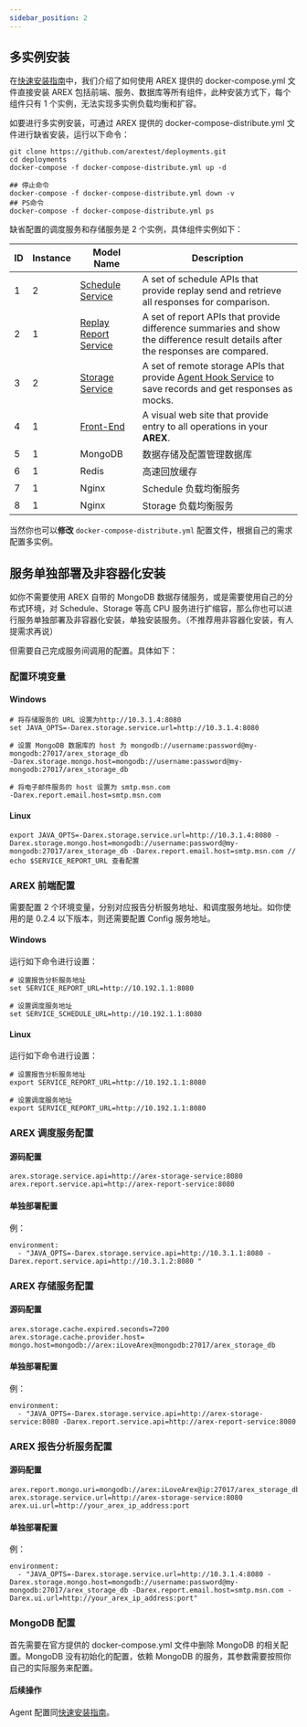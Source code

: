 ```yaml
---
sidebar_position: 2
---
```


## 多实例安装

在[快速安装指南](Quick%20Installation)中，我们介绍了如何使用 AREX 提供的 docker-compose.yml 文件直接安装 AREX 包括前端、服务、数据库等所有组件，此种安装方式下，每个组件只有 1 个实例，无法实现多实例负载均衡和扩容。

如要进行多实例安装，可通过 AREX 提供的 docker-compose-distribute.yml 文件进行缺省安装，运行以下命令：

```
git clone https://github.com/arextest/deployments.git 
cd deployments 
docker-compose -f docker-compose-distribute.yml up -d
```

```
## 停止命令 
docker-compose -f docker-compose-distribute.yml down -v 
## PS命令 
docker-compose -f docker-compose-distribute.yml ps
```

缺省配置的调度服务和存储服务是 2 个实例，具体组件实例如下：

| ID   | Instance | Model Name                                                   | Description                                                  |
| ---- | -------- | ------------------------------------------------------------ | ------------------------------------------------------------ |
| 1    | 2        | [Schedule Service](https://github.com/arextest/arex-replay-schedule) | A set of schedule APIs that provide replay send and retrieve all responses for comparison. |
| 2    | 1        | [Replay Report Service](https://github.com/arextest/arex-report) | A set of report APIs that provide difference summaries and show the difference result details after the responses are compared. |
| 3    | 2        | [Storage Service](https://github.com/arextest/arex-storage)  | A set of remote storage APIs that provide [Agent Hook Service](https://github.com/arextest/arex-agent-java) to save records and get responses as mocks. |
| 4    | 1        | [Front-End](https://github.com/arextest/arex-front-end)      | A visual web site that provide entry to all operations in your **AREX**. |
| 5    | 1        | MongoDB                                                      | 数据存储及配置管理数据库                                     |
| 6    | 1        | Redis                                                        | 高速回放缓存                                                 |
| 7    | 1        | Nginx                                                        | Schedule 负载均衡服务                                        |
| 8    | 1        | Nginx                                                        | Storage 负载均衡服务                                         |

当然你也可以**修改** `docker-compose-distribute.yml` 配置文件，根据自己的需求配置多实例。

## 服务单独部署及非容器化安装

如你不需要使用 AREX 自带的 MongoDB 数据存储服务，或是需要使用自己的分布式环境，对 Schedule、Storage 等高 CPU 服务进行扩缩容，那么你也可以进行服务单独部署及非容器化安装，单独安装服务。（不推荐用非容器化安装，有人提需求再说）

但需要自己完成服务间调用的配置。具体如下：

### 配置环境变量

#### Windows

```
# 将存储服务的 URL 设置为http://10.3.1.4:8080
set JAVA_OPTS=-Darex.storage.service.url=http://10.3.1.4:8080

# 设置 MongoDB 数据库的 host 为 mongodb://username:password@my-mongodb:27017/arex_storage_db
-Darex.storage.mongo.host=mongodb://username:password@my-mongodb:27017/arex_storage_db

# 将电子邮件服务的 host 设置为 smtp.msn.com
-Darex.report.email.host=smtp.msn.com 
```

#### Linux

```
export JAVA_OPTS=-Darex.storage.service.url=http://10.3.1.4:8080 -Darex.storage.mongo.host=mongodb://username:password@my-mongodb:27017/arex_storage_db -Darex.report.email.host=smtp.msn.com // echo $SERVICE_REPORT_URL 查看配置
```

### AREX 前端配置

需要配置 2 个环境变量，分别对应报告分析服务地址、和调度服务地址。如你使用的是 0.2.4 以下版本，则还需要配置 Config 服务地址。

#### Windows 

运行如下命令进行设置：

```
# 设置报告分析服务地址 
set SERVICE_REPORT_URL=http://10.192.1.1:8080  

# 设置调度服务地址 
set SERVICE_SCHEDULE_URL=http://10.192.1.1:8080
```

#### Linux

运行如下命令进行设置：

```
# 设置报告分析服务地址 
export SERVICE_REPORT_URL=http://10.192.1.1:8080

# 设置调度服务地址 
export SERVICE_REPORT_URL=http://10.192.1.1:8080
```

### AREX 调度服务配置

#### 源码配置

```
arex.storage.service.api=http://arex-storage-service:8080 
arex.report.service.api=http://arex-report-service:8080
```

#### 单独部署配置

例：

```
environment:
  - "JAVA_OPTS=-Darex.storage.service.api=http://10.3.1.1:8080 -Darex.report.service.api=http://10.3.1.2:8080 "
```

### AREX 存储服务配置

#### 源码配置

```
arex.storage.cache.expired.seconds=7200 
arex.storage.cache.provider.host= 
mongo.host=mongodb://arex:iLoveArex@mongodb:27017/arex_storage_db
```

#### 单独部署配置

例：

```
environment:
  - "JAVA_OPTS=-Darex.storage.service.api=http://arex-storage-service:8080 -Darex.report.service.api=http://arex-report-service:8080
```

### AREX 报告分析服务配置

#### 源码配置

```
arex.report.mongo.uri=mongodb://arex:iLoveArex@ip:27017/arex_storage_db 
arex.storage.service.url=http://arex-storage-service:8080 
arex.ui.url=http://your_arex_ip_address:port
```

#### 单独部署配置

例：

```
environment:
  - "JAVA_OPTS=-Darex.storage.service.url=http://10.3.1.4:8080 -Darex.storage.mongo.host=mongodb://username:password@my-mongodb:27017/arex_storage_db -Darex.report.email.host=smtp.msn.com -Darex.ui.url=http://your_arex_ip_address:port" 
```

### MongoDB 配置

首先需要在官方提供的 docker-compose.yml 文件中删除 MongoDB 的相关配置。MongoDB 没有初始化的配置，依赖 MongoDB 的服务，其参数需要按照你自己的实际服务来配置。

#### **后续操作**

Agent 配置同[快速安装指南](Quick%20Installation#部署-arex-agent)。
